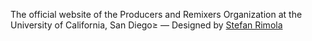 

The official website of the Producers and Remixers Organization at the University of California, San Diego≥
&mdash;
Designed by [Stefan Rimola](http://steezmoney.com)

